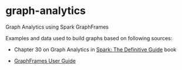 # graph-analytics

Graph Analytics using Spark GraphFrames

Examples and data used to build graphs based on following sources:

- Chapter 30 on Graph Analytics in [Spark: The Definitive Guide](http://shop.oreilly.com/product/0636920034957.do) book

- [GraphFrames User Guide](https://graphframes.github.io/user-guide.html)